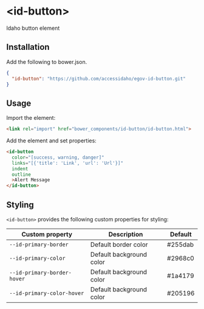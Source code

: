 # \<id-button\>

Idaho button element

## Installation

Add the following to bower.json.

```JSON
{
  "id-button": "https://github.com/accessidaho/egov-id-button.git"
}
```

## Usage

Import the element:

```html
<link rel="import" href="bower_components/id-button/id-button.html">
```

Add the element and set properties:

```html
<id-button
  color="[success, warning, danger]"
  links="[{'title': 'Link', 'url': 'Url'}]"
  indent
  outline
  >Alert Message
</id-button>
```

## Styling

`<id-button>` provides the following custom properties for styling:

Custom property | Description | Default
----------------|-------------|----------
`--id-primary-border` | Default border color | #255dab
`--id-primary-color` | Default background color | #2968c0
`--id-primary-border-hover` | Default background color | #1a4179
`--id-primary-color-hover` | Default background color | #205196
